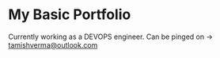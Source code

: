 # My Basic Portfolio
Currently working as a DEVOPS engineer.
Can be pinged on -> tamishverma@outlook.com
